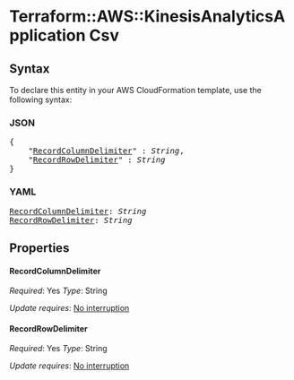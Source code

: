 # Terraform::AWS::KinesisAnalyticsApplication Csv

## Syntax

To declare this entity in your AWS CloudFormation template, use the following syntax:

### JSON

<pre>
{
    "<a href="#recordcolumndelimiter" title="RecordColumnDelimiter">RecordColumnDelimiter</a>" : <i>String</i>,
    "<a href="#recordrowdelimiter" title="RecordRowDelimiter">RecordRowDelimiter</a>" : <i>String</i>
}
</pre>

### YAML

<pre>
<a href="#recordcolumndelimiter" title="RecordColumnDelimiter">RecordColumnDelimiter</a>: <i>String</i>
<a href="#recordrowdelimiter" title="RecordRowDelimiter">RecordRowDelimiter</a>: <i>String</i>
</pre>

## Properties

#### RecordColumnDelimiter

_Required_: Yes
_Type_: String

_Update requires_: [No interruption](https://docs.aws.amazon.com/AWSCloudFormation/latest/UserGuide/using-cfn-updating-stacks-update-behaviors.html#update-no-interrupt)

#### RecordRowDelimiter

_Required_: Yes
_Type_: String

_Update requires_: [No interruption](https://docs.aws.amazon.com/AWSCloudFormation/latest/UserGuide/using-cfn-updating-stacks-update-behaviors.html#update-no-interrupt)

